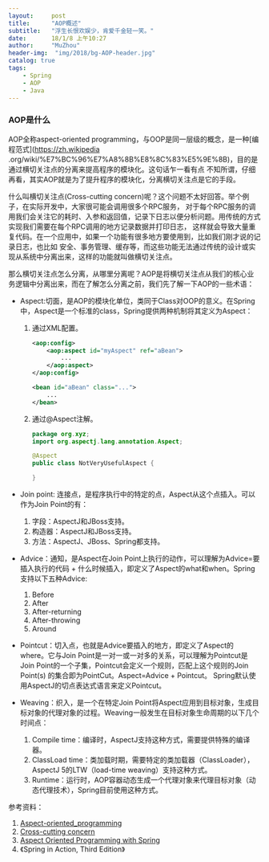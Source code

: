 ```yaml
---
layout:     post
title:      "AOP概述"
subtitle:   "浮生长恨欢娱少，肯爱千金轻一笑。"
date:       18/1/8 上午10:27
author:     "MuZhou"
header-img:  "img/2018/bg-AOP-header.jpg"
catalog: true
tags:
    - Spring
    - AOP
    - Java
---
```


### AOP是什么
AOP全称aspect-oriented programming，与OOP是同一层级的概念，是一种[编程范式](https://zh.wikipedia
.org/wiki/%E7%BC%96%E7%A8%8B%E8%8C%83%E5%9E%8B)，目的是通过横切关注点的分离来提高程序的模块化。这句话乍一看有点
不知所谓，仔细再看，其实AOP就是为了提升程序的模块化，分离横切关注点是它的手段。

什么叫横切关注点(Cross-cutting concern)呢？这个问题不太好回答。举个例子，在实际开发中，大家很可能会调用很多个RPC服务，
对于每个RPC服务的调用我们会关注它的耗时、入参和返回值，记录下日志以便分析问题。用传统的方式实现我们需要在每个RPC调用的地方记录数据并打印日志，
这样就会导致大量重复代码。在一个应用中，如果一个功能有很多地方要使用到，比如我们刚才说的记录日志，也比如
安全、事务管理、缓存等，而这些功能无法通过传统的设计或实现从系统中分离出来，这样的功能就叫做横切关注点。

那么横切关注点怎么分离，从哪里分离呢？AOP是将横切关注点从我们的核心业务逻辑中分离出来，而在了解怎么分离之前，我们先了解一下AOP的一些术语：

- Aspect:切面，是AOP的模块化单位，类同于Class对OOP的意义。在Spring中，Aspect是一个标准的class，Spring提供两种机制将其定义为Aspect：
    1. 通过XML配置。

       ~~~ xml
       <aop:config>
           <aop:aspect id="myAspect" ref="aBean">
               ...
           </aop:aspect>
       </aop:config>

       <bean id="aBean" class="...">
           ...
       </bean>
       ~~~

    2. 通过@Aspect注解。

       ~~~ java
       package org.xyz;
       import org.aspectj.lang.annotation.Aspect;

       @Aspect
       public class NotVeryUsefulAspect {

       }
       ~~~

- Join point: 连接点，是程序执行中的特定的点，Aspect从这个点插入。可以作为Join Point的有：
    1. 字段：AspectJ和JBoss支持。
    2. 构造器：AspectJ和JBoss支持。
    3. 方法：AspectJ、JBoss、Spring都支持。
- Advice：通知，是Aspect在Join Point上执行的动作，可以理解为Advice=要插入执行的代码 +
什么时候插入，即定义了Aspect的what和when。Spring支持以下五种Advice:
    1. Before
    2. After
    3. After-returning
    4. After-throwing
    5. Around
- Pointcut：切入点，也就是Advice要插入的地方，即定义了Aspect的where。它与Join Point是一对一或一对多的关系，可以理解为Pointcut是Join
Point的一个子集，Pointcut会定义一个规则，匹配上这个规则的Join Point(s)
的集合即为PointCut。Aspect=Advice + Pointcut。 Spring默认使用AspectJ的切点表达式语言来定义Pointcut。
- Weaving：织入，是一个在特定Join Point将Aspect应用到目标对象，生成目标对象的代理对象的过程。Weaving一般发生在目标对象生命周期的以下几个时间点：
    1. Compile time：编译时，AspectJ支持这种方式，需要提供特殊的编译器。
    2. ClassLoad time：类加载时期，需要特定的类加载器（ClassLoader），AspectJ 5的LTW（load-time weaving）支持这种方式。
    3. Runtime：运行时，AOP容器动态生成一个代理对象来代理目标对象（动态代理技术），Spring目前使用这种方式。


参考资料：

1. [Aspect-oriented_programming](https://en.wikipedia.org/wiki/Aspect-oriented_programming)
2. [Cross-cutting concern](https://en.wikipedia.org/wiki/Cross-cutting_concern)
3. [Aspect Oriented Programming with Spring](https://docs.spring.io/spring/docs/current/spring-framework-reference/core.html#aop)
4. 《Spring in Action, Third Edition》